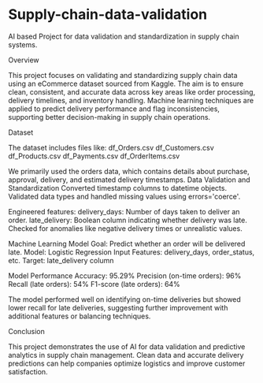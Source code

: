 # Supply-chain-data-validation
AI based Project for data validation and standardization in supply chain systems.

Overview

This project focuses on validating and standardizing supply chain data using an eCommerce dataset sourced from Kaggle. The aim is to ensure clean, consistent, and accurate data across key areas like order processing, delivery timelines, and inventory handling. Machine learning techniques are applied to predict delivery performance and flag inconsistencies, supporting better decision-making in supply chain operations.

Dataset

The dataset includes files like:
df_Orders.csv
df_Customers.csv
df_Products.csv
df_Payments.csv
df_OrderItems.csv

We primarily used the orders data, which contains details about purchase, approval, delivery, and estimated delivery timestamps.
Data Validation and Standardization Converted timestamp columns to datetime objects.
Validated data types and handled missing values using errors='coerce'.

Engineered features:
delivery_days: Number of days taken to deliver an order.
late_delivery: Boolean column indicating whether delivery was late.
Checked for anomalies like negative delivery times or unrealistic values.

Machine Learning Model
Goal: Predict whether an order will be delivered late.
Model: Logistic Regression
Input Features: delivery_days, order_status, etc.
Target: late_delivery column

Model Performance
Accuracy: 95.29%
Precision (on-time orders): 96%
Recall (late orders): 54%
F1-score (late orders): 64%

The model performed well on identifying on-time deliveries but showed lower recall for late deliveries, suggesting further improvement with additional features or balancing techniques.

Conclusion

This project demonstrates the use of AI for data validation and predictive analytics in supply chain management. Clean data and accurate delivery predictions can help companies optimize logistics and improve customer satisfaction.
